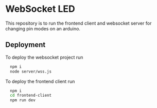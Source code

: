 # WebSocket LED

This repository is to run the frontend client and websocket server for changing pin modes on an arduino.

## Deployment

To deploy the websocket project run

```bash
  npm i
  node server/wss.js
```

To deploy the frontend client run

```bash
  npm i
  cd frontend-client
  npm run dev
```
